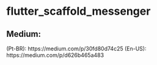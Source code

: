 # flutter_scaffold_messenger

<h2>Medium:</h2>
(Pt-BR): https://medium.com/p/30fd80d74c25
(En-US): https://medium.com/p/d626b465a483